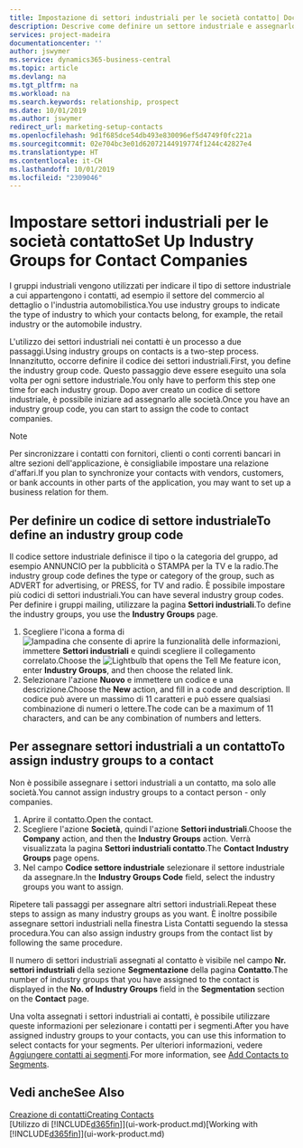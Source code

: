 ```yaml
---
title: Impostazione di settori industriali per le società contatto| Documenti Microsoft
description: Descrive come definire un settore industriale e assegnarlo a una società contatto, ad esempio il settore del commercio al dettaglio o dell'industria automobilistica.
services: project-madeira
documentationcenter: ''
author: jswymer
ms.service: dynamics365-business-central
ms.topic: article
ms.devlang: na
ms.tgt_pltfrm: na
ms.workload: na
ms.search.keywords: relationship, prospect
ms.date: 10/01/2019
ms.author: jswymer
redirect_url: marketing-setup-contacts
ms.openlocfilehash: 9d1f685dce54db493e830096ef5d4749f0fc221a
ms.sourcegitcommit: 02e704bc3e01d62072144919774f1244c42827e4
ms.translationtype: HT
ms.contentlocale: it-CH
ms.lasthandoff: 10/01/2019
ms.locfileid: "2309046"
---
```

# <a name="set-up-industry-groups-for-contact-companies"></a><span data-ttu-id="2beef-103">Impostare settori industriali per le società contatto</span><span class="sxs-lookup"><span data-stu-id="2beef-103">Set Up Industry Groups for Contact Companies</span></span>
<span data-ttu-id="2beef-104">I gruppi industriali vengono utilizzati per indicare il tipo di settore industriale a cui appartengono i contatti, ad esempio il settore del commercio al dettaglio o l'industria automobilistica.</span><span class="sxs-lookup"><span data-stu-id="2beef-104">You use industry groups to indicate the type of industry to which your contacts belong, for example, the retail industry or the automobile industry.</span></span>

<span data-ttu-id="2beef-105">L'utilizzo dei settori industriali nei contatti è un processo a due passaggi.</span><span class="sxs-lookup"><span data-stu-id="2beef-105">Using industry groups on contacts is a two-step process.</span></span> <span data-ttu-id="2beef-106">Innanzitutto, occorre definire il codice dei settori industriali.</span><span class="sxs-lookup"><span data-stu-id="2beef-106">First, you define the industry group code.</span></span> <span data-ttu-id="2beef-107">Questo passaggio deve essere eseguito una sola volta per ogni settore industriale.</span><span class="sxs-lookup"><span data-stu-id="2beef-107">You only have to perform this step one time for each industry group.</span></span> <span data-ttu-id="2beef-108">Dopo aver creato un codice di settore industriale, è possibile iniziare ad assegnarlo alle società.</span><span class="sxs-lookup"><span data-stu-id="2beef-108">Once you have an industry group code, you can start to assign the code to contact companies.</span></span>

> [!NOTE]  
>   <span data-ttu-id="2beef-109">Per sincronizzare i contatti con fornitori, clienti o conti correnti bancari in altre sezioni dell'applicazione, è consigliabile impostare una relazione d'affari.</span><span class="sxs-lookup"><span data-stu-id="2beef-109">If you plan to synchronize your contacts with vendors, customers, or bank accounts in other parts of the application, you may want to set up a business relation for them.</span></span>

## <a name="to-define-an-industry-group-code"></a><span data-ttu-id="2beef-110">Per definire un codice di settore industriale</span><span class="sxs-lookup"><span data-stu-id="2beef-110">To define an industry group code</span></span>
<span data-ttu-id="2beef-111">Il codice settore industriale definisce il tipo o la categoria del gruppo, ad esempio ANNUNCIO per la pubblicità o STAMPA per la TV e la radio.</span><span class="sxs-lookup"><span data-stu-id="2beef-111">The industry group code defines the type or category of the group, such as ADVERT for advertising, or PRESS, for TV and radio.</span></span> <span data-ttu-id="2beef-112">È possibile impostare più codici di settori industriali.</span><span class="sxs-lookup"><span data-stu-id="2beef-112">You can have several industry group codes.</span></span> <span data-ttu-id="2beef-113">Per definire i gruppi mailing, utilizzare la pagina **Settori industriali**.</span><span class="sxs-lookup"><span data-stu-id="2beef-113">To define the industry groups, you use the **Industry Groups** page.</span></span>

1. <span data-ttu-id="2beef-114">Scegliere l'icona a forma di ![lampadina che consente di aprire la funzionalità delle informazioni](media/ui-search/search_small.png "Informazioni sull'operazione che si desidera eseguire"), immettere **Settori industriali** e quindi scegliere il collegamento correlato.</span><span class="sxs-lookup"><span data-stu-id="2beef-114">Choose the ![Lightbulb that opens the Tell Me feature](media/ui-search/search_small.png "Tell me what you want to do") icon, enter **Industry Groups**, and then choose the related link.</span></span>
2. <span data-ttu-id="2beef-115">Selezionare l'azione **Nuovo** e immettere un codice e una descrizione.</span><span class="sxs-lookup"><span data-stu-id="2beef-115">Choose the **New** action, and fill in a code and description.</span></span> <span data-ttu-id="2beef-116">Il codice può avere un massimo di 11 caratteri e può essere qualsiasi combinazione di numeri o lettere.</span><span class="sxs-lookup"><span data-stu-id="2beef-116">The code can be a maximum of 11 characters, and can be any combination of numbers and letters.</span></span>

## <a name="AssignIndustryGroupContact"></a> <span data-ttu-id="2beef-117">Per assegnare settori industriali a un contatto</span><span class="sxs-lookup"><span data-stu-id="2beef-117">To assign industry groups to a contact</span></span>
<span data-ttu-id="2beef-118">Non è possibile assegnare i settori industriali a un contatto, ma solo alle società.</span><span class="sxs-lookup"><span data-stu-id="2beef-118">You cannot assign industry groups to a contact person - only companies.</span></span>

1. <span data-ttu-id="2beef-119">Aprire il contatto.</span><span class="sxs-lookup"><span data-stu-id="2beef-119">Open the contact.</span></span>
2. <span data-ttu-id="2beef-120">Scegliere l'azione **Società**, quindi l'azione **Settori industriali**.</span><span class="sxs-lookup"><span data-stu-id="2beef-120">Choose the **Company** action, and then the **Industry Groups** action.</span></span> <span data-ttu-id="2beef-121">Verrà visualizzata la pagina **Settori industriali contatto**.</span><span class="sxs-lookup"><span data-stu-id="2beef-121">The **Contact Industry Groups** page opens.</span></span>
3. <span data-ttu-id="2beef-122">Nel campo **Codice settore industriale** selezionare il settore industriale da assegnare.</span><span class="sxs-lookup"><span data-stu-id="2beef-122">In the **Industry Groups Code** field, select the industry groups you want to assign.</span></span>

<span data-ttu-id="2beef-123">Ripetere tali passaggi per assegnare altri settori industriali.</span><span class="sxs-lookup"><span data-stu-id="2beef-123">Repeat these steps to assign as many industry groups as you want.</span></span> <span data-ttu-id="2beef-124">È inoltre possibile assegnare settori industriali nella finestra Lista Contatti seguendo la stessa procedura.</span><span class="sxs-lookup"><span data-stu-id="2beef-124">You can also assign industry groups from the contact list by following the same procedure.</span></span>

<span data-ttu-id="2beef-125">Il numero di settori industriali assegnati al contatto è visibile nel campo **Nr. settori industriali** della sezione **Segmentazione** della pagina **Contatto**.</span><span class="sxs-lookup"><span data-stu-id="2beef-125">The number of industry groups that you have assigned to the contact is displayed in the **No. of Industry Groups** field in the **Segmentation** section on the **Contact** page.</span></span>

<span data-ttu-id="2beef-126">Una volta assegnati i settori industriali ai contatti, è possibile utilizzare queste informazioni per selezionare i contatti per i segmenti.</span><span class="sxs-lookup"><span data-stu-id="2beef-126">After you have assigned industry groups to your contacts, you can use this information to select contacts for your segments.</span></span> <span data-ttu-id="2beef-127">Per ulteriori informazioni, vedere [Aggiungere contatti ai segmenti](marketing-add-contact-segment.md).</span><span class="sxs-lookup"><span data-stu-id="2beef-127">For more information, see [Add Contacts to Segments](marketing-add-contact-segment.md).</span></span>

## <a name="see-also"></a><span data-ttu-id="2beef-128">Vedi anche</span><span class="sxs-lookup"><span data-stu-id="2beef-128">See Also</span></span>
[<span data-ttu-id="2beef-129">Creazione di contatti</span><span class="sxs-lookup"><span data-stu-id="2beef-129">Creating Contacts</span></span>](marketing-create-contact-companies.md)  
<span data-ttu-id="2beef-130">[Utilizzo di [!INCLUDE[d365fin](includes/d365fin_md.md)]](ui-work-product.md)</span><span class="sxs-lookup"><span data-stu-id="2beef-130">[Working with [!INCLUDE[d365fin](includes/d365fin_md.md)]](ui-work-product.md)</span></span>
